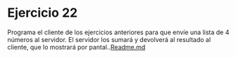 # Ejercicio 22

Programa el cliente de los ejercicios anteriores para que envíe una lista de 4 números al servidor. El servidor los sumará y devolverá al resultado al cliente, que lo mostrará por pantal..[Readme.md](Readme.md)